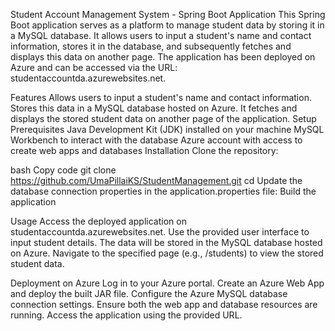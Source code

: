 Student Account Management System - Spring Boot Application
This Spring Boot application serves as a platform to manage student data by storing it in a MySQL database. It allows users to input a student's name and contact information, stores it in the database, 
and subsequently fetches and displays this data on another page. The application has been deployed on Azure and can be accessed via the URL: studentaccountda.azurewebsites.net.

Features
Allows users to input a student's name and contact information.
Stores this data in a MySQL database hosted on Azure.
It fetches and displays the stored student data on another page of the application.
Setup
Prerequisites
Java Development Kit (JDK) installed on your machine
MySQL Workbench to interact with the database
Azure account with access to create web apps and databases
Installation
Clone the repository:

bash
Copy code
git clone https://github.com/UmaPillaiKS/StudentManagement.git
cd <project folder>
Update the database connection properties in the application.properties file:
Build the application


Usage
Access the deployed application on studentaccountda.azurewebsites.net.
Use the provided user interface to input student details.
The data will be stored in the MySQL database hosted on Azure.
Navigate to the specified page (e.g., /students) to view the stored student data.

Deployment on Azure
Log in to your Azure portal.
Create an Azure Web App and deploy the built JAR file.
Configure the Azure MySQL database connection settings.
Ensure both the web app and database resources are running.
Access the application using the provided URL.

